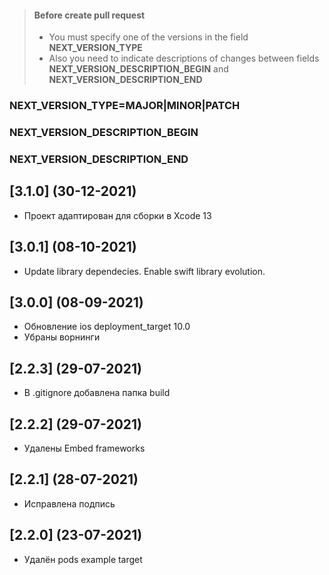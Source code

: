 > #### Before create pull request
> - You must specify one of the versions in the field **NEXT_VERSION_TYPE**
> - Also you need to indicate descriptions of changes between fields **NEXT_VERSION_DESCRIPTION_BEGIN** and **NEXT_VERSION_DESCRIPTION_END**
### NEXT_VERSION_TYPE=MAJOR|MINOR|PATCH
### NEXT_VERSION_DESCRIPTION_BEGIN
### NEXT_VERSION_DESCRIPTION_END

## [3.1.0] (30-12-2021)

* Проект адаптирован для сборки в Xcode 13

## [3.0.1] (08-10-2021)

* Update library dependecies. Enable swift library evolution.

## [3.0.0] (08-09-2021)

* Обновление ios deployment_target 10.0
* Убраны ворнинги

## [2.2.3] (29-07-2021)

* В .gitignore добавлена папка build

## [2.2.2] (29-07-2021)

* Удалены Embed frameworks

## [2.2.1] (28-07-2021)

* Исправлена подпись

## [2.2.0] (23-07-2021)

* Удалён pods example target